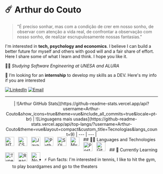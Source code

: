 # ☄️ Arthur do Couto
> "É preciso sonhar, mas com a condição de crer em nosso sonho, de observar com atenção a vida real, de confrontar a observação com nosso sonho, de realizar escrupulosamente nossas fantasias."

I'm interested in **tech, psychology and economics**. I believe I can build a better future for myself and others with good will and a fair share of effort. 
Here I share some of what I learn and think. I hope you like it.

👨‍🎓 *Studying Software Engineering at UNESA and ALURA*

🔭 I’m looking for an **internship** to develop my skills as a DEV. Here's my info if you are interested

[![LinkedIn](https://img.shields.io/badge/-LinkedIn-0A66C2?style=for-the-badge&logo=linkedin&logoColor=white)](https://www.linkedin.com/in/arthurdocouto/)
[![Email](https://img.shields.io/badge/-Email-D14836?style=for-the-badge&logo=gmail&logoColor=white)](mailto:arthurdcdp@gmail.com)

---
<div align="center">
| ![Arthur GitHub Stats](https://github-readme-stats.vercel.app/api?username=Arthur-Couto&show_icons=true&theme=vue&include_all_commits=true&locale=pt-br) | ![Linguagens mais usadas](https://github-readme-stats.vercel.app/api/top-langs/?username=Arthur-Couto&theme=vue&layout=compact&custom_title=Tecnologias&langs_count=9)
| --- | --- |
</div>

<div>
## 🐱‍💻 Languages and Technologies
  
<img align="left" alt="HTML" title="HTML" width="30px" style="padding-right: 10px;" src="https://cdn.jsdelivr.net/gh/devicons/devicon@latest/icons/html5/html5-original.svg" />
<img align="left" alt="CSS" title="CSS" width="30px" style="padding-right: 10px;" src="https://cdn.jsdelivr.net/gh/devicons/devicon@latest/icons/css3/css3-original.svg" />
<img align="left" alt="JavaScript" title="JavaScript" width="30px" style="padding-right: 10px;" src="https://cdn.jsdelivr.net/gh/devicons/devicon@latest/icons/javascript/javascript-original.svg" />
<img align="left" alt="Python" title="Python" width="30px" style="padding-right: 10px;" src="https://cdn.jsdelivr.net/gh/devicons/devicon@latest/icons/python/python-original.svg" />
<img align="left" alt="SQL" title="SQL" width="30px" style="padding-right: 10px;" src="https://cdn.jsdelivr.net/gh/devicons/devicon@latest/icons/azuresqldatabase/azuresqldatabase-original.svg" />
<img align="left" alt="MySQL" title="MySQL" width="30px" style="padding-right: 10px;" src="https://cdn.jsdelivr.net/gh/devicons/devicon@latest/icons/mysql/mysql-original.svg" />
<img align="left" alt="PostgreSQL" title="PostgreSQL" width="30px" style="padding-right: 10px;" src="https://cdn.jsdelivr.net/gh/devicons/devicon@latest/icons/postgresql/postgresql-original.svg" />
<img align="left" alt="Git" title="Git" width="30px" style="padding-right: 10px;" src="https://cdn.jsdelivr.net/gh/devicons/devicon@latest/icons/git/git-original.svg" />
</div>

<br/>

<div>
## 🌱 Currently Learning

<img align="left" alt="TypeScript" title="TypeScript" width="30px" style="padding-right: 10px;" src="https://cdn.jsdelivr.net/gh/devicons/devicon@latest/icons/typescript/typescript-original.svg" />
<img align="left" alt="React" title="React" width="30px" style="padding-right: 10px;" src="https://cdn.jsdelivr.net/gh/devicons/devicon@latest/icons/react/react-original.svg" />
<img align="left" alt="Node.js" title="Node.js" width="30px" style="padding-right: 10px;" src="https://cdn.jsdelivr.net/gh/devicons/devicon@latest/icons/nodejs/nodejs-original.svg" />
</div>


<!-- - 📚 About my reads **link to a blog repository** -->
- ⚡ Fun facts: I'm interested in tennis, I like to hit the gym, to play boardgames and go to the theaters



